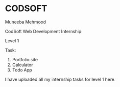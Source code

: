 # CODSOFT 

Muneeba Mehmood

CodSoft Web Development Internship

Level 1

Task:
1) Portfolio site
2) Calculator
3) Todo App

I have uploaded all my internship tasks for level 1 here.
